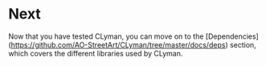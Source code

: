 
# Next
Now that you have tested CLyman, you can move on to the [Dependencies] (https://github.com/AO-StreetArt/CLyman/tree/master/docs/deps) section, which covers the different libraries used by CLyman.
